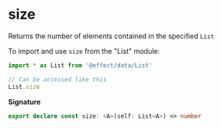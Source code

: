# size

Returns the number of elements contained in the specified `List`

To import and use `size` from the "List" module:

```ts
import * as List from '@effect/data/List'

// Can be accessed like this
List.size
```

**Signature**

```ts
export declare const size: <A>(self: List<A>) => number
```
